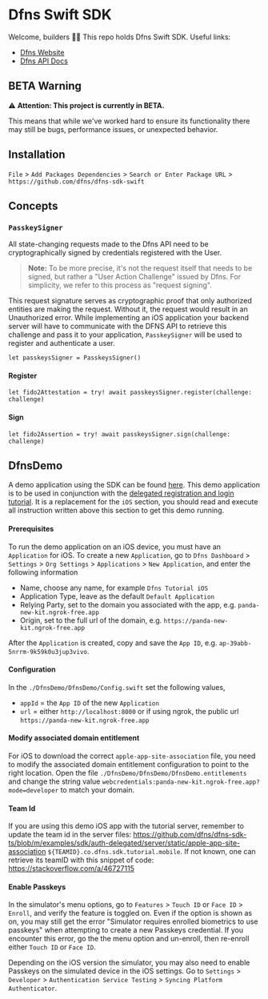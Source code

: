 # Dfns Swift SDK

Welcome, builders 👋🔑 This repo holds Dfns Swift SDK. Useful links:

- [Dfns Website](https://www.dfns.co)
- [Dfns API Docs](https://docs.dfns.co)

## BETA Warning

:warning: **Attention: This project is currently in BETA.**

This means that while we've worked hard to ensure its functionality there may still be bugs, performance issues, or unexpected behavior.

## Installation

`File` > `Add Packages Dependencies` > `Search or Enter Package URL` > `https://github.com/dfns/dfns-sdk-swift`

## Concepts

### `PasskeySigner`

All state-changing requests made to the Dfns API need to be cryptographically signed by credentials registered with the User. 

> **Note:** To be more precise, it's not the request itself that needs to be signed, but rather a "User Action Challenge" issued by Dfns. For simplicity, we refer to this process as "request signing".

This request signature serves as cryptographic proof that only authorized entities are making the request. Without it, the request would result in an Unauthorized error.
While implementing an iOS application your backend server will have to communicate with the DFNS API to retrieve this challenge and pass it to your application, `PasskeySigner` will be used to register and authenticate a user.

```
let passkeysSigner = PasskeysSigner()
```

#### Register

```
let fido2Attestation = try! await passkeysSigner.register(challenge: challenge)
```

#### Sign

```
let fido2Assertion = try! await passkeysSigner.sign(challenge: challenge)
```

## DfnsDemo

A demo application using the SDK can be found [here](https://github.com/dfns/dfns-sdk-swift/tree/m/DfnsDemo). This demo application is to be used in conjunction with the [delegated registration and login tutorial](https://github.com/dfns/dfns-sdk-ts/tree/m/examples/sdk/auth-delegated#mobile-frontend). It is a replacement for the `iOS` section, you should read and execute all instruction written above this section to get this demo running.

#### Prerequisites

To run the demo application on an iOS device, you must have an `Application` for iOS. To create a new `Application`, go to `Dfns Dashboard` > `Settings` > `Org Settings` > `Applications` > `New Application`, and enter the following information

- Name, choose any name, for example `Dfns Tutorial iOS`
- Application Type, leave as the default `Default Application`
- Relying Party, set to the domain you associated with the app, e.g. `panda-new-kit.ngrok-free.app`
- Origin, set to the full url of the domain, e.g. `https://panda-new-kit.ngrok-free.app`

After the `Application` is created, copy and save the `App ID`, e.g. `ap-39abb-5nrrm-9k59k0u3jup3vivo`.

#### Configuration

In the `./DfnsDemo/DfnsDemo/Config.swift` set the following values,

- `appId` = the `App ID` of the new `Application`
- `url` = either `http://localhost:8000` or if using ngrok, the public url `https://panda-new-kit.ngrok-free.app`

#### Modify associated domain entitlement

For iOS to download the correct `apple-app-site-association` file, you need to modify the associated domain entitlement configuration to point to the right location. Open the file `./DfnsDemo/DfnsDemo/DfnsDemo.entitlements` and change the string value `webcredentials:panda-new-kit.ngrok-free.app?mode=developer` to match your domain.

#### Team Id

If you are using this demo iOS app with the tutorial server, remember to update the team id in the server files: https://github.com/dfns/dfns-sdk-ts/blob/m/examples/sdk/auth-delegated/server/static/apple-app-site-association
`${TEAMID}.co.dfns.sdk.tutorial.mobile`. If not known, one can retrieve its teamID with this snippet of code: https://stackoverflow.com/a/46727115

#### Enable Passkeys

In the simulator's menu options, go to `Features` > `Touch ID` or `Face ID` > `Enroll`, and verify the feature is toggled on. Even if the option is shown as on, you may still get the error "Simulator requires enrolled biometrics to use passkeys" when attempting to create a new Passkeys credential. If you encounter this error, go the the menu option and un-enroll, then re-enroll either `Touch ID` or `Face ID`.

Depending on the iOS version the simulator, you may also need to enable Passkeys on the simulated device in the iOS settings. Go to `Settings` > `Developer` > `Authentication Service Testing` > `Syncing Platform Authenticator`.

